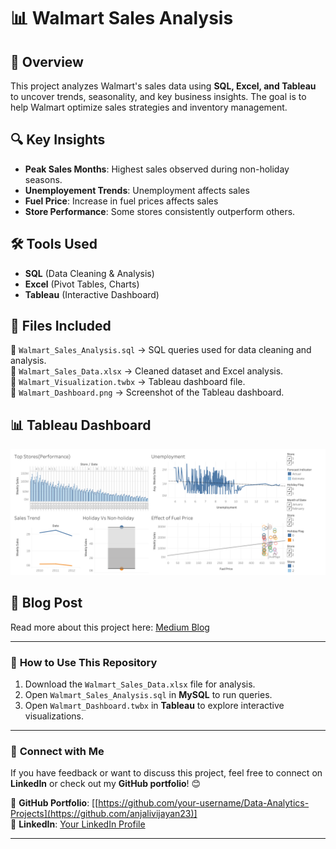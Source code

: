 # 📊 Walmart Sales Analysis  

## 📌 Overview  
This project analyzes Walmart's sales data using **SQL, Excel, and Tableau** to uncover trends, seasonality, and key business insights. The goal is to help Walmart optimize sales strategies and inventory management.  

## 🔍 Key Insights  
- **Peak Sales Months**: Highest sales observed during non-holiday seasons.  
- **Unemployement Trends**: Unemployment affects sales
- **Fuel Price**: Increase in fuel prices affects sales  
- **Store Performance**: Some stores consistently outperform others.  
  
## 🛠 Tools Used  
- **SQL** (Data Cleaning & Analysis)  
- **Excel** (Pivot Tables, Charts)  
- **Tableau** (Interactive Dashboard)  

## 📁 Files Included  
📂 `Walmart_Sales_Analysis.sql` → SQL queries used for data cleaning and analysis.  
📂 `Walmart_Sales_Data.xlsx` → Cleaned dataset and Excel analysis.  
📂 `Walmart_Visualization.twbx` → Tableau dashboard file.  
📂 `Walmart_Dashboard.png` → Screenshot of the Tableau dashboard.  

## 📊 Tableau Dashboard  
![Walmart Dashboard](Walmart_Dashboard.png)  

## 📖 Blog Post  
Read more about this project here: [Medium Blog](link)  

---

### 🚀 **How to Use This Repository**  
1. Download the `Walmart_Sales_Data.xlsx` file for analysis.  
2. Open `Walmart_Sales_Analysis.sql` in **MySQL** to run queries.  
3. Open `Walmart_Dashboard.twbx` in **Tableau** to explore interactive visualizations.  

---

### 📢 **Connect with Me**  
If you have feedback or want to discuss this project, feel free to connect on **LinkedIn** or check out my **GitHub portfolio**! 😊  

🔗 **GitHub Portfolio**: [[https://github.com/your-username/Data-Analytics-Projects](https://github.com/anjalivijayan23)]  
🔗 **LinkedIn**: [Your LinkedIn Profile]([your-linkedin-url](https://www.linkedin.com/in/anjali-vijayan-14377a195/))  

---

